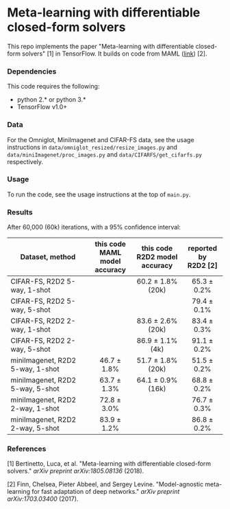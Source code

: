 # Meta-learning with differentiable closed-form solvers

This repo implements the paper "Meta-learning with differentiable closed-form solvers" [1] in TensorFlow. It builds on code from MAML ([link](https://github.com/cbfinn/maml)) [2].

### Dependencies
This code requires the following:
* python 2.\* or python 3.\*
* TensorFlow v1.0+

### Data
For the Omniglot, MiniImagenet and CIFAR-FS data, see the usage instructions in `data/omniglot_resized/resize_images.py` and `data/miniImagenet/proc_images.py` and `data/CIFARFS/get_cifarfs.py` respectively.

### Usage
To run the code, see the usage instructions at the top of `main.py`.

### Results

After 60,000 (60k) iterations, with a 95% confidence interval:

| Dataset, method | this code<br />MAML model<br />accuracy | this code<br />R2D2 model<br />accuracy | reported by<br /> R2D2 [2] |
| ------------- | :---------------------: | :-----------: | :-----------: |
| CIFAR-FS, R2D2 5-way, 1-shot |  | 60.2 ± 1.8% (20k) |65.3 ± 0.2% |
| CIFAR-FS, R2D2 5-way, 5-shot |              |  |79.4 ± 0.1% |
| CIFAR-FS, R2D2 2-way, 1-shot |              | 83.6 ± 2.6% (20k) |83.4 ± 0.3% |
| CIFAR-FS, R2D2 2-way, 5-shot |              | 86.9 ± 1.1% (4k) |91.1 ± 0.2% |
| miniImagenet, R2D2 5-way, 1-shot | 46.7 ± 1.8%  | 51.7 ± 1.8% (20k) | 51.5 ± 0.2%  |
| miniImagenet, R2D2 5-way, 5-shot | 63.7 ± 1.3%  | 64.1 ± 0.9% (16k) |68.8 ± 0.2%  |
| miniImagenet, R2D2 2-way, 1-shot | 72.8 ± 3.0% |  | 76.7 ± 0.3%  |
| miniImagenet, R2D2 2-way, 5-shot | 83.9 ± 1.2% |  | 86.8 ± 0.2%  |

### References

[1] Bertinetto, Luca, et al. "Meta-learning with differentiable closed-form solvers." *arXiv preprint arXiv:1805.08136* (2018).

[2] Finn, Chelsea, Pieter Abbeel, and Sergey Levine. "Model-agnostic meta-learning for fast adaptation of deep networks." *arXiv preprint arXiv:1703.03400* (2017).
